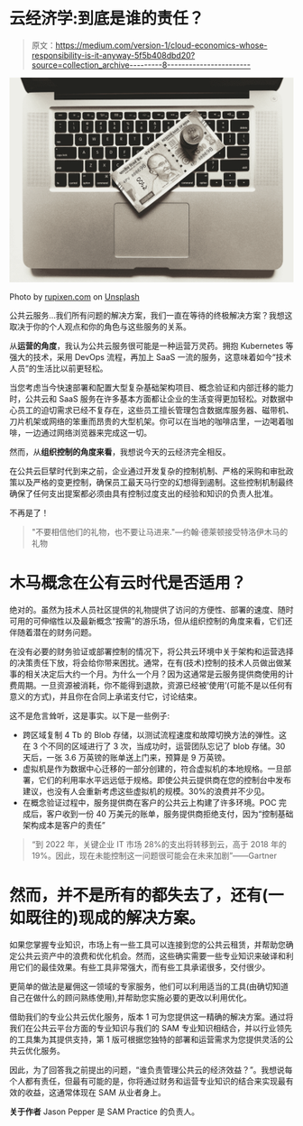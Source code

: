 # 云经济学:到底是谁的责任？

> 原文：<https://medium.com/version-1/cloud-economics-whose-responsibility-is-it-anyway-5f5b408dbd20?source=collection_archive---------8----------------------->

![](img/dd56d979d26514fd053ce90fd47a14f2.png)

Photo by [rupixen.com](https://unsplash.com/@rupixen?utm_source=medium&utm_medium=referral) on [Unsplash](https://unsplash.com?utm_source=medium&utm_medium=referral)

公共云服务…我们所有问题的解决方案，我们一直在等待的终极解决方案？我想这取决于你的个人观点和你的角色与这些服务的关系。

从**运营的角度**，我认为公共云服务很可能是一种运营万灵药。拥抱 Kubernetes 等强大的技术，采用 DevOps 流程，再加上 SaaS 一流的服务，这意味着如今“技术人员”的生活比以前更轻松。

当您考虑当今快速部署和配置大型复杂基础架构项目、概念验证和内部迁移的能力时，公共云和 SaaS 服务在许多基本方面都让企业的生活变得更加轻松。对数据中心员工的迫切需求已经不复存在，这些员工擅长管理包含数据库服务器、磁带机、刀片机架或网络的笨重而昂贵的大型机架。你可以在当地的咖啡店里，一边喝着咖啡，一边通过网络浏览器来完成这一切。

然而，从**组织控制的角度来看**，我想说今天的云经济完全相反。

在公共云巨擘时代到来之前，企业通过开发复杂的控制机制、严格的采购和审批政策以及严格的变更控制，确保员工最天马行空的幻想得到遏制。这些控制机制最终确保了任何支出提案都必须由具有控制过度支出的经验和知识的负责人批准。

不再是了！

> "不要相信他们的礼物，也不要让马进来."—约翰·德莱顿接受特洛伊木马的礼物

# 木马概念在公有云时代是否适用？

绝对的。虽然为技术人员社区提供的礼物提供了访问的方便性、部署的速度、随时可用的可伸缩性以及最新概念“按需”的游乐场，但从组织控制的角度来看，它们还伴随着潜在的财务问题。

在没有必要的财务验证或部署控制的情况下，将公共云环境中关于架构和运营选择的决策责任下放，将会给你带来困扰。通常，在有(技术)控制的技术人员做出做某事的相关决定后大约一个月。为什么一个月？因为这通常是云服务提供商使用的计费周期。一旦资源被消耗，你不能得到退款，资源已经被‘使用’(可能不是以任何有意义的方式)，并且你在合同上承诺支付它，讨论结束。

这不是危言耸听，这是事实。以下是一些例子:

*   跨区域复制 4 Tb 的 Blob 存储，以测试流程速度和故障切换方法的弹性。这在 3 个不同的区域进行了 3 次，当成功时，运营团队忘记了 blob 存储。30 天后，一张 3.6 万英镑的账单送上门来，预算是 9 万英镑。
*   虚拟机是作为数据中心迁移的一部分创建的，符合虚拟机的本地规格。一旦部署，它们的利用率水平远远低于规格。即使公共云提供商在您的控制台中发布建议，也没有人会重新考虑这些虚拟机的规模。30%的浪费并不少见。
*   在概念验证过程中，服务提供商在客户的公共云上构建了许多环境。POC 完成后，客户收到一份 40 万美元的账单，服务提供商拒绝支付，因为“控制基础架构成本是客户的责任”

> “到 2022 年，关键企业 IT 市场 28%的支出将转移到云，高于 2018 年的 19%。因此，现在未能控制这一问题很可能会在未来加剧”——Gartner

# 然而，并不是所有的都失去了，还有(一如既往的)现成的解决方案。

如果您掌握专业知识，市场上有一些工具可以连接到您的公共云租赁，并帮助您确定公共云资产中的浪费和优化机会。然而，这些确实需要一些专业知识来破译和利用它们的最佳效果。有些工具非常强大，而有些工具承诺很多，交付很少。

更简单的做法是雇佣这一领域的专家服务，他们可以利用适当的工具(由确切知道自己在做什么的顾问熟练使用),并帮助您实施必要的更改以利用优化。

借助我们的专业公共云优化服务，版本 1 可为您提供这一精确的解决方案。通过将我们在公共云平台方面的专业知识与我们的 SAM 专业知识相结合，并以行业领先的工具集为其提供支持，第 1 版可根据您独特的部署和运营需求为您提供灵活的公共云优化服务。

因此，为了回答我之前提出的问题，“谁负责管理公共云的经济效益？”。我想说每个人都有责任，但最有可能的是，你将通过财务和运营专业知识的结合来实现最有效的收益，这通常体现在 SAM 从业者身上。

**关于作者** Jason Pepper 是 SAM Practice 的负责人。